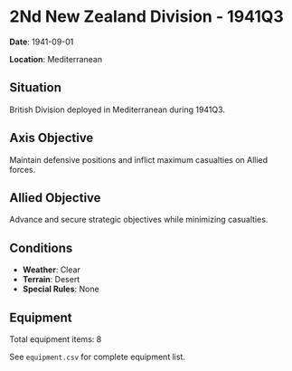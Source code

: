 # 2Nd New Zealand Division - 1941Q3

**Date**: 1941-09-01

**Location**: Mediterranean

## Situation

British Division deployed in Mediterranean during 1941Q3.

## Axis Objective

Maintain defensive positions and inflict maximum casualties on Allied forces.

## Allied Objective

Advance and secure strategic objectives while minimizing casualties.

## Conditions

- **Weather**: Clear
- **Terrain**: Desert
- **Special Rules**: None

## Equipment

Total equipment items: 8

See `equipment.csv` for complete equipment list.
